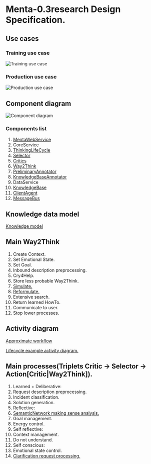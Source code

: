 # Menta-0.3research Design Specification.

## <a name="Use_cases">Use cases</a>

### Training use case
![Training use case](https://github.com/menta/menta-0.3/raw/master/doc/design-specification/uml/images/UseCaseTrain.png)

### Production use case
![Production use case](https://github.com/menta/menta-0.3/raw/master/doc/design-specification/uml/images/UseCaseProduction.png)

## <a name="Component_diagram">Component diagram</a>

![Component diagram](https://github.com/menta/menta-0.3/raw/master/doc/design-specification/uml/images/Component.png)

### Components list

 1. [MentaWebService](menta-web-service.md)
 1. CoreService
   2. [ThinkingLifeCycle](thinking-life-cycle.md)
   2. [Selector](selector.md)
   2. [Critics](critics.md)
   2. [Way2Think](way2Think.md)
   2. [PreliminaryAnnotator](preliminary-annotator.md)
   2. [KnowledgeBaseAnnotator](knowledge-base-annotator.md)
 1. DataService
   2. [KnowledgeBase](knowledge-base.md)
 1. [ClientAgent](client-agent.md)
 1. [MessageBus](message-bus.md)


## Knowledge data model
[Knowledge model](https://github.com/menta/menta-0.3/blob/master/doc/design-specification/knowledge.md)

## Main Way2Think

 1. Create Context.
 1. Set Emotional State.
 1. Set Goal.
 1. Inbound description preprocessing.
 1. Cry4Help.
 1. Store less probable Way2Think.
 1. [Simulate.](simulation-way2Think.md)
 1. [Reformulate.](reformulate-way2Think.md)
 1. Extensive search.
 1. Return learned HowTo.
 1. Communicate to user.
 1. Stop lower processes.

## <a name="Activity_diagram">Activity diagram</a>

[Approximate workflow](https://github.com/menta/menta-0.3/blob/master/doc/informal/perceiving-modelling.md#Approximate_workflow)

[Lifecycle example activity diagram.](https://github.com/menta/menta-0.3/blob/master/doc/design-specification/lifecycle-activity.md)

## Main processes(Triplets Critic -> Selector -> Action[Critic|Way2Think]).

 1. Learned + Deliberative:
   2. Request description preprocessing.
   2. Incident classification.
   2. Solution generation.
 1. Reflective:
   2. [SemanticNetwork making sense analysis.](making-sense-analysis.md)
   2. Goal management.
   2. Energy control.
 1. Self reflective:
   2. Context management.
   2. Do not understand.
 1. Self conscious:
   2. Emotional state control.
 1. [Clarification request processing.](clarification-request-processing.md)

